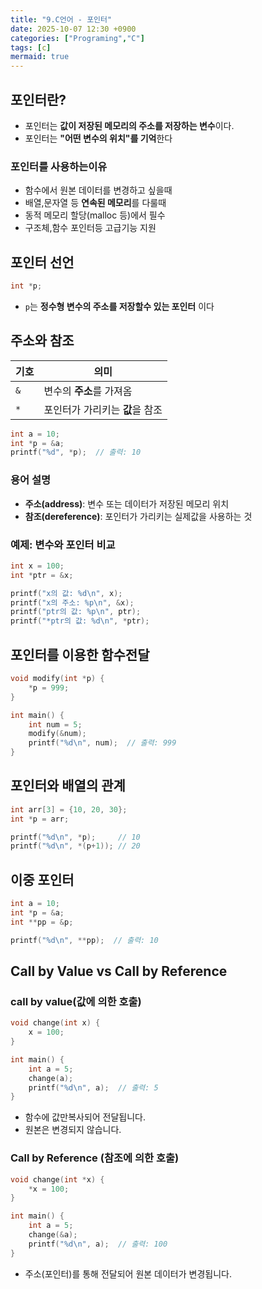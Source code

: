 ```yaml
---
title: "9.C언어 - 포인터"
date: 2025-10-07 12:30 +0900
categories: ["Programing","C"]
tags: [c]
mermaid: true
---
```

## 포인터란?
- 포인터는 **값이 저장된 메모리의 주소를 저장하는 변수**이다.
- 포인터는 **"어떤 변수의 위치"를 기억**한다
### 포인터를 사용하는이유
- 함수에서 원본 데이터를 변경하고 싶을때
- 배열,문자열 등 **연속된 메모리**를 다룰때
- 동적 메모리 할당(malloc 등)에서 필수
- 구조체,함수 포인터등 고급기능 지원
## 포인터 선언

```c
int *p;
```

- `p`는 **정수형 변수의 주소를 저장할수 있는 포인터** 이다
## 주소와 참조
|기호|의미|
|---|----|
|`&`| 변수의 **주소**를 가져옴|
|`*`| 포인터가 가리키는 **값**을 참조|

```c
int a = 10;
int *p = &a;
printf("%d", *p);  // 출력: 10
```

### 용어 설명
- **주소(address)**: 변수 또는 데이터가 저장된 메모리 위치
- **참조(dereference)**: 포인터가 가리키는 실제값을 사용하는 것 
### 예제: 변수와 포인터 비교

```c
int x = 100;
int *ptr = &x;

printf("x의 값: %d\n", x);
printf("x의 주소: %p\n", &x);
printf("ptr의 값: %p\n", ptr);
printf("*ptr의 값: %d\n", *ptr);
```

## 포인터를 이용한 함수전달

```c
void modify(int *p) {
    *p = 999;
}

int main() {
    int num = 5;
    modify(&num);
    printf("%d\n", num);  // 출력: 999
}
```

## 포인터와 배열의 관계

```c
int arr[3] = {10, 20, 30};
int *p = arr;

printf("%d\n", *p);     // 10
printf("%d\n", *(p+1)); // 20
```

## 이중 포인터

```c
int a = 10;
int *p = &a;
int **pp = &p;

printf("%d\n", **pp);  // 출력: 10
```

## Call by Value vs Call by Reference
### call by value(값에 의한 호출)

```c
void change(int x) {
    x = 100;
}

int main() {
    int a = 5;
    change(a);
    printf("%d\n", a);  // 출력: 5
}
```

- 함수에 값만복사되어 전달됩니다.
- 원본은 변경되지 않습니다.
### Call by Reference (참조에 의한 호출)

```c
void change(int *x) {
    *x = 100;
}

int main() {
    int a = 5;
    change(&a);
    printf("%d\n", a);  // 출력: 100
}
```

- 주소(포인터)를 통해 전달되어 원본 데이터가 변경됩니다.